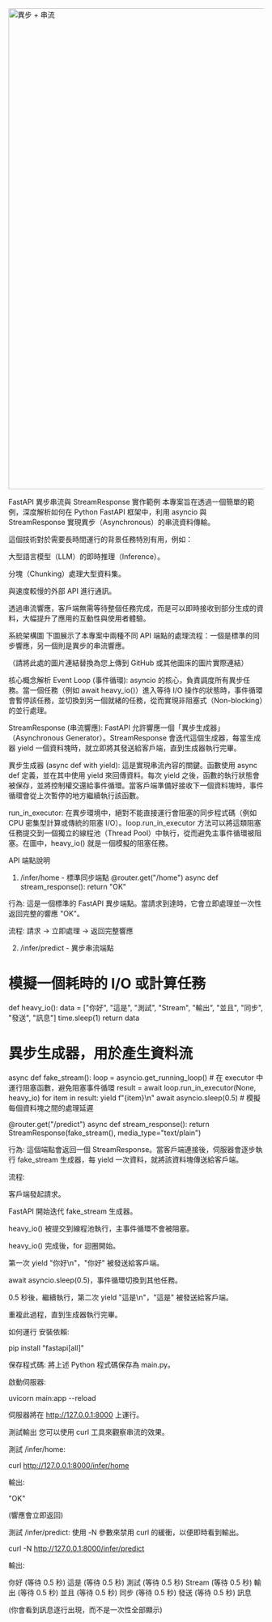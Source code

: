 <img width="1500" height="950" alt="異步 + 串流" src="https://github.com/user-attachments/assets/7bde86e9-e553-44d1-9b09-b038fbf4d5ab" />

FastAPI 異步串流與 StreamResponse 實作範例
本專案旨在透過一個簡單的範例，深度解析如何在 Python FastAPI 框架中，利用 asyncio 與 StreamResponse 實現異步（Asynchronous）的串流資料傳輸。

這個技術對於需要長時間運行的背景任務特別有用，例如：

大型語言模型（LLM）的即時推理（Inference）。

分塊（Chunking）處理大型資料集。

與速度較慢的外部 API 進行通訊。

透過串流響應，客戶端無需等待整個任務完成，而是可以即時接收到部分生成的資料，大幅提升了應用的互動性與使用者體驗。

系統架構圖
下圖展示了本專案中兩種不同 API 端點的處理流程：一個是標準的同步響應，另一個則是異步的串流響應。

（請將此處的圖片連結替換為您上傳到 GitHub 或其他圖床的圖片實際連結）

核心概念解析
Event Loop (事件循環):
asyncio 的核心，負責調度所有異步任務。當一個任務（例如 await heavy_io()）進入等待 I/O 操作的狀態時，事件循環會暫停該任務，並切換到另一個就緒的任務，從而實現非阻塞式（Non-blocking）的並行處理。

StreamResponse (串流響應):
FastAPI 允許響應一個「異步生成器」（Asynchronous Generator）。StreamResponse 會迭代這個生成器，每當生成器 yield 一個資料塊時，就立即將其發送給客戶端，直到生成器執行完畢。

異步生成器 (async def with yield):
這是實現串流內容的關鍵。函數使用 async def 定義，並在其中使用 yield 來回傳資料。每次 yield 之後，函數的執行狀態會被保存，並將控制權交還給事件循環。當客戶端準備好接收下一個資料塊時，事件循環會從上次暫停的地方繼續執行該函數。

run_in_executor:
在異步環境中，絕對不能直接運行會阻塞的同步程式碼（例如 CPU 密集型計算或傳統的阻塞 I/O）。loop.run_in_executor 方法可以將這類阻塞任務提交到一個獨立的線程池（Thread Pool）中執行，從而避免主事件循環被阻塞。在圖中，heavy_io() 就是一個模擬的阻塞任務。

API 端點說明
1. /infer/home - 標準同步端點
@router.get("/home")
async def stream_response():
    return "OK"

行為: 這是一個標準的 FastAPI 異步端點。當請求到達時，它會立即處理並一次性返回完整的響應 "OK"。

流程: 請求 -> 立即處理 -> 返回完整響應

2. /infer/predict - 異步串流端點
# 模擬一個耗時的 I/O 或計算任務
def heavy_io():
    data = ["你好", "這是", "測試", "Stream", "輸出", "並且", "同步", "發送", "訊息"]
    time.sleep(1)
    return data

# 異步生成器，用於產生資料流
async def fake_stream():
    loop = asyncio.get_running_loop()
    # 在 executor 中運行阻塞函數，避免阻塞事件循環
    result = await loop.run_in_executor(None, heavy_io)
    for item in result:
        yield f"{item}\n"
        await asyncio.sleep(0.5) # 模擬每個資料塊之間的處理延遲

@router.get("/predict")
async def stream_response():
    return StreamResponse(fake_stream(), media_type="text/plain")

行為: 這個端點會返回一個 StreamResponse。當客戶端連接後，伺服器會逐步執行 fake_stream 生成器，每 yield 一次資料，就將該資料塊傳送給客戶端。

流程:

客戶端發起請求。

FastAPI 開始迭代 fake_stream 生成器。

heavy_io() 被提交到線程池執行，主事件循環不會被阻塞。

heavy_io() 完成後，for 迴圈開始。

第一次 yield "你好\n"，"你好" 被發送給客戶端。

await asyncio.sleep(0.5)，事件循環切換到其他任務。

0.5 秒後，繼續執行，第二次 yield "這是\n"，"這是" 被發送給客戶端。

重複此過程，直到生成器執行完畢。

如何運行
安裝依賴:

pip install "fastapi[all]"

保存程式碼:
將上述 Python 程式碼保存為 main.py。

啟動伺服器:

uvicorn main:app --reload

伺服器將在 http://127.0.0.1:8000 上運行。

測試輸出
您可以使用 curl 工具來觀察串流的效果。

測試 /infer/home:

curl http://127.0.0.1:8000/infer/home

輸出:

"OK"

(響應會立即返回)

測試 /infer/predict:
使用 -N 參數來禁用 curl 的緩衝，以便即時看到輸出。

curl -N http://127.0.0.1:8000/infer/predict

輸出:

你好
(等待 0.5 秒)
這是
(等待 0.5 秒)
測試
(等待 0.5 秒)
Stream
(等待 0.5 秒)
輸出
(等待 0.5 秒)
並且
(等待 0.5 秒)
同步
(等待 0.5 秒)
發送
(等待 0.5 秒)
訊息

(你會看到訊息逐行出現，而不是一次性全部顯示)

